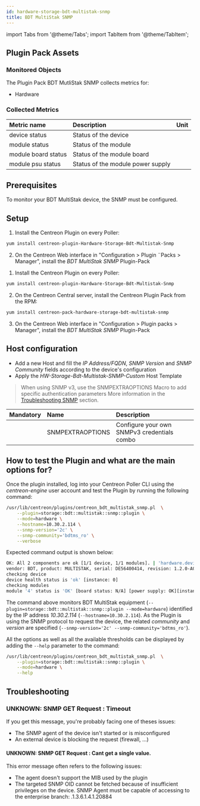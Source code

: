 ```yaml
---
id: hardware-storage-bdt-multistak-snmp
title: BDT MultiStak SNMP
---
```

import Tabs from '@theme/Tabs';
import TabItem from '@theme/TabItem';


## Plugin Pack Assets

### Monitored Objects

The Plugin Pack BDT MutliStak SNMP collects metrics for:
* Hardware

### Collected Metrics

<Tabs groupId="sync">
<TabItem value="Hardware" label="Hardware">

| Metric name                                        | Description                       | Unit |
| :------------------------------------------------- | :-------------------------------- | :--- |
| device status                                      | Status of the device              |      |
| module status                                      | Status of the module              |      |
| module board status                                | Status of the module board        |      |
| module psu status                                  | Status of the module power supply |      |

</TabItem>
</Tabs>

## Prerequisites

To monitor your BDT MultiStak device, the SNMP must be configured.

## Setup

<Tabs groupId="sync">
<TabItem value="Online License" label="Online License">

1. Install the Centreon Plugin on every Poller:

```bash
yum install centreon-plugin-Hardware-Storage-Bdt-Multistak-Snmp
```

2. On the Centreon Web interface in "Configuration > Plugin ¨Packs > Manager", install the *BDT MultiStak SNMP* Plugin-Pack

</TabItem>
<TabItem value="Offline License" label="Offline License">

1. Install the Centreon Plugin on every Poller:

```bash
yum install centreon-plugin-Hardware-Storage-Bdt-Multistak-Snmp
```

2. On the Centreon Central server, install the Centreon Plugin Pack from the RPM:

```bash
yum install centreon-pack-hardware-storage-bdt-multistak-snmp
```

3. On the Centreon Web interface in "Configuration > Plugin packs > Manager", install the *BDT MultiStak SNMP* Plugin-Pack

</TabItem>
</Tabs>

## Host configuration

* Add a new Host and fill the *IP Address/FQDN*, *SNMP Version* and *SNMP Community* fields according to the device's configuration
* Apply the *HW-Storage-Bdt-Multistak-SNMP-Custom* Host Template

> When using SNMP v3, use the SNMPEXTRAOPTIONS Macro to add specific authentication parameters 
 More information in the [Troubleshooting SNMP](../getting-started/how-to-guides/troubleshooting-plugins.md#snmpv3-options-mapping) section.

| Mandatory | Name             | Description                                    |
| :-------- | :--------------- | :--------------------------------------------- |
|           | SNMPEXTRAOPTIONS | Configure your own SNMPv3 credentials combo    |

## How to test the Plugin and what are the main options for?

Once the plugin installed, log into your Centreon Poller CLI using the *centreon-engine* user account
and test the Plugin by running the following command:

```bash
/usr/lib/centreon/plugins/centreon_bdt_multistak_snmp.pl  \
    --plugin=storage::bdt::multistak::snmp::plugin \
    --mode=hardware \
    --hostname=10.30.2.114 \
    --snmp-version='2c' \
    --snmp-community='bdtms_ro' \
    --verbose
```

Expected command output is shown below:

```bash
OK: All 2 components are ok [1/1 device, 1/1 modules]. | 'hardware.device.count'=1;;;; 'hardware.module.count'=1;;;;
vendor: BDT, product: MULTISTAK, serial: DE56400414, revision: 1.2.0-A000
checking device
device health status is 'ok' [instance: 0]
checking modules
module '4' status is 'OK' [board status: N/A] [power supply: OK][instance: 4].
```

The command above monitors BDT MultiStak equipment (```--plugin=storage::bdt::multistak::snmp::plugin --mode=hardware```) identified
by the IP address *10.30.2.114* (```--hostname=10.30.2.114```). As the Plugin is using the SNMP protocol to request the device, the related
*community* and *version* are specified (```--snmp-version='2c' --snmp-community='bdtms_ro'```).

All the options as well as all the available thresholds can be displayed by adding the  ```--help```
parameter to the command:

```bash
/usr/lib/centreon/plugins/centreon_bdt_multistak_snmp.pl  \
    --plugin=storage::bdt::multistak::snmp::plugin \
    --mode=hardware \
    --help
```

## Troubleshooting

### UNKNOWN: SNMP GET Request : Timeout

If you get this message, you're probably facing one of theses issues:
* The SNMP agent of the device isn't started or is misconfigured
* An external device is blocking the request (firewall, ...)

#### UNKNOWN: SNMP GET Request : Cant get a single value.

This error message often refers to the following issues: 
  - The agent doesn't support the MIB used by the plugin
  - The targeted SNMP OID cannot be fetched because of insufficient privileges on the device. 
    SNMP Agent must be capable of accessing to the enterprise branch: .1.3.6.1.4.1.20884

